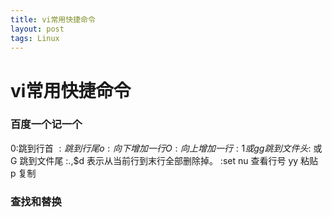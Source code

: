 ```yaml
---
title: vi常用快捷命令
layout: post
tags: Linux
---
```

# vi常用快捷命令 #

### 百度一个记一个

0:跳到行首
$:跳到行尾
o:向下增加一行
O:向上增加一行
:1 或 gg 跳到文件头
:$ 或 G 跳到文件尾
:.,$d  表示从当前行到末行全部删除掉。
:set nu 查看行号
yy 粘贴
p 复制


### 查找和替换